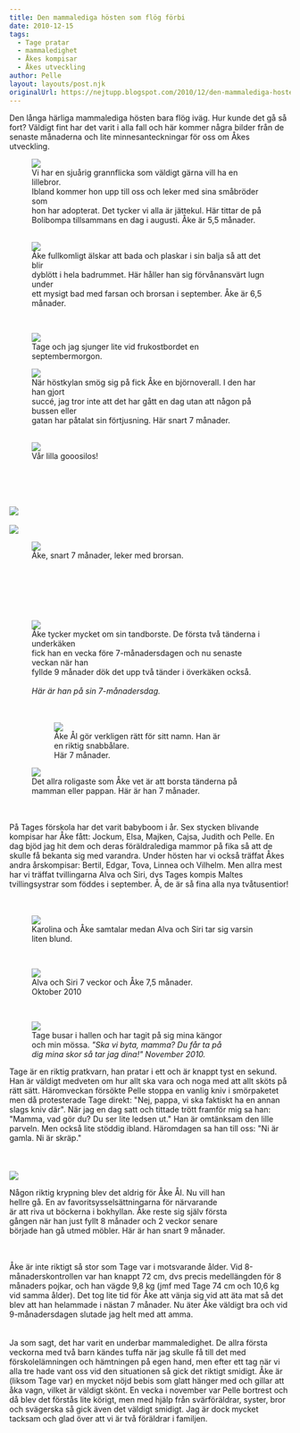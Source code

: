 ```yaml
---
title: Den mammalediga hösten som flög förbi
date: 2010-12-15
tags: 
  - Tage pratar
  - mammaledighet
  - Åkes kompisar
  - Åkes utveckling	
author: Pelle
layout: layouts/post.njk
originalUrl: https://nejtupp.blogspot.com/2010/12/den-mammalediga-hosten-som-flog-forbi.html
---
```


Den långa härliga mammalediga hösten bara flög iväg. Hur kunde det gå så fort? Väldigt fint har det varit i alla fall och här kommer några bilder från de senaste månaderna och lite minnesanteckningar för oss om Åkes utveckling.<br>

<figure>
	<img src="../../../img/2010/12/Yael%2Bp%25C3%25A5%2Bbes%25C3%25B6k-_MG_4202.jpg">
	<figcaption>Vi har en sjuårig grannflicka som väldigt gärna vill ha en lillebror.<br>Ibland kommer hon upp till oss och leker med sina småbröder som<br>hon har adopterat. Det tycker vi alla är jättekul. Här tittar de på<br>Bolibompa tillsammans en dag  i augusti. Åke är 5,5 månader.<br><br></figcaption>
</figure>



<figure>
	<img src="../../../img/2010/12/Bad%2Boch%2Bdans-_MG_4645.jpg">
	<figcaption>Åke fullkomligt älskar att bada och plaskar i sin balja så att det blir<br>dyblött i hela badrummet. Här håller han sig förvånansvärt lugn under<br>ett mysigt bad med farsan och brorsan i september. Åke är 6,5 månader.</figcaption>
</figure>

<br>

<figure>
	<img src="../../../img/2010/12/Hemma%2Bi%2BL%25C3%25A4genheten-_MG_4289.jpg">
	<figcaption>Tage och jag sjunger lite vid frukostbordet en septembermorgon.</figcaption>
</figure>

</div>

<figure>
	<img src="../../../img/2010/12/Barnvagnstur-_MG_4729.jpg">
	<figcaption>När höstkylan smög sig på fick Åke en björnoverall. I den har han gjort<br>succé, jag tror inte att det har gått en dag utan att någon på bussen eller<br>gatan har påtalat sin förtjusning. Här snart 7 månader.<br><br></figcaption>
</figure>



<figure>
	<img src="../../../img/2010/12/Hemmakring-_MG_4668.jpg">
	<figcaption>Vår lilla gooosilos!<br><br></figcaption>
</figure>

<br><br><br><img src="../../../img/2010/12/%25C3%2585ke%2Bsitter-_MG_4804.jpg"><br><br><img src="../../../img/2010/12/%25C3%2585ke%2Bsitter-_MG_4813.jpg">

<figure>
	<img src="../../../img/2010/12/%25C3%2585ke%2Bsitter-_MG_4834.jpg">
	<figcaption>Åke, snart 7 månader, leker med brorsan.<br><br></figcaption>
</figure>

<br><div style="text-align: center;"><span style="font-size:85%;"><br></span></div><br><figure>
	<img src="../../../img/2010/12/Hemmakring-_MG_5097.jpg">
	<figcaption>Åke tycker mycket om sin tandborste. De första två tänderna i underkäken<br>fick han en vecka före 7-månadersdagen och nu senaste veckan när han<br>fyllde 9 månader dök det upp två tänder i överkäken också.</span></span>
	<figcaption><br></span><span style="font-style: italic;">Här är han på sin 7-månadersdag.<br><br></span></span><div style="text-align: center; font-style: italic;"> </div></div><br>

<figure>
	<img src="../../../img/2010/12/Hemmakring-_MG_5029.jpg">
	<figcaption>Åke Ål gör verkligen rätt för sitt namn. Han är<br>en riktig snabbålare.</span></span>
	<figcaption> Här 7 månader.</figcaption>
</figure>

<img src="../../../img/2010/12/Hemmakring-_MG_5105.jpg">
	<figcaption>Det allra roligaste som Åke vet är att borsta tänderna på<br>mamman eller pappan. Här är han 7 månader.</span> </figcaption>
</figure><br><br>På Tages förskola har det varit babyboom i år. Sex stycken blivande  kompisar har Åke fått: Jockum, Elsa, Majken, Cajsa, Judith och Pelle. En  dag bjöd jag hit dem och deras föräldralediga mammor på fika så att de  skulle få bekanta sig med varandra. Under hösten har vi också träffat  Åkes andra årskompisar: Bertil, Edgar, Tova, Linnea och Vilhelm. Men  allra mest har vi träffat tvillingarna Alva och Siri, dvs Tages kompis  Maltes tvillingsystrar som föddes i september. Å, de är så fina alla nya  tvåtusentior!<br><div style="text-align: left;"><br></div><br><figure>
	<img src="../../../img/2010/12/Tvillingbes%25C3%25B6k-_MG_5447.jpg">
	<figcaption>Karolina och Åke samtalar medan Alva och Siri tar sig varsin liten blund.</span> </figcaption>
</figure><br>

<figure>
	<img src="../../../img/2010/12/Tvillingbes%25C3%25B6k-_MG_5461.jpg">
	<figcaption>Alva och Siri 7 veckor och Åke 7,5 månader.<br>Oktober 2010<br></figcaption>
</figure>

<br>

<figure>
	<img src="../../../img/2010/12/Hemmabilder-IMG_0029.jpg">
	<figcaption>Tage busar i hallen och har tagit på sig mina kängor<br>och min mössa.</span><span style="font-style: italic;"> "Ska vi byta, mamma? Du får ta på<br>dig mina skor så tar jag dina!" November 2010.</figcaption>
</figure>

<span>Tage är en riktig pratkvarn, han pratar i ett och är knappt tyst en sekund. Han är väldigt medveten om hur allt ska vara och noga med att allt sköts på rätt sätt. Häromveckan försökte Pelle stoppa en vanlig kniv i smörpaketet men då protesterade Tage direkt: "Nej, pappa, vi ska faktiskt ha en annan slags kniv där". När jag en dag satt och tittade trött framför mig sa han: "Mamma, vad gör du? Du ser lite ledsen ut." Han är omtänksam den lille parveln. Men också lite stöddig ibland. Häromdagen sa han till oss: "Ni är gamla. Ni är skräp."<br><br></span></span><span style="font-size:100%;"> </span></div></div><br><br><img src="../../../img/2010/12/Hemmabilder-_MG_6307.jpg">
	<figcaption>Någon riktig krypning blev det aldrig för Åke Ål. Nu vill han<br>hellre gå. En av favoritsysselsättningarna för närvarande<br>är att riva ut böckerna i bokhyllan. Åke reste sig själv första<br>gången när han just fyllt 8 månader och 2 veckor senare<br>började han gå utmed möbler. Här är han snart 9 månader.<br><br></figcaption>
</figure>

<br>Åke är inte riktigt så stor som Tage var i motsvarande ålder. Vid  8-månaderskontrollen var han knappt 72 cm, dvs precis medellängden för 8  månaders pojkar, och han vägde 9,8 kg (jmf med Tage 74 cm och 10,6 kg  vid samma ålder). Det tog lite tid för Åke att vänja sig vid att äta mat så det blev att  han helammade i nästan 7 månader. Nu äter Åke väldigt bra och vid 9-månadersdagen slutade jag helt med att amma.<br><br><br>Ja som sagt, det har varit en underbar mammaledighet. De allra första veckorna med två barn kändes tuffa när jag skulle få till det med förskolelämningen och hämtningen på egen hand, men efter ett tag när vi alla tre hade vant oss vid den situationen så gick det riktigt smidigt. Åke är (liksom Tage var) en mycket nöjd bebis som glatt hänger med och gillar att åka vagn, vilket är väldigt skönt. En vecka i november var Pelle bortrest och då blev det förstås lite körigt, men med hjälp från svärföräldrar, syster, bror och svägerska så gick även det väldigt smidigt. Jag är dock mycket tacksam och glad över att vi är två föräldrar i familjen.
